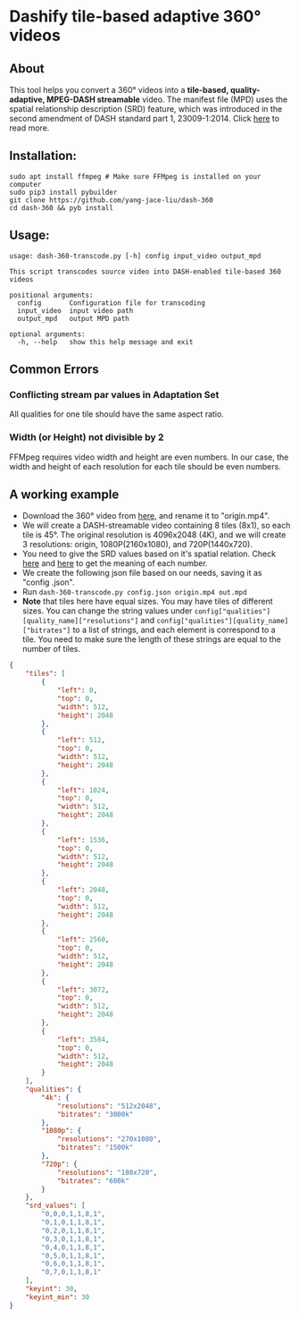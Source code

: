 # Dashify tile-based adaptive 360° videos

## About

This tool helps you convert a 360° videos into a **tile-based, quality-adaptive,
MPEG-DASH streamable** video. The manifest file (MPD) uses the spatial
relationship description (SRD) feature, which was introduced in the second
amendment of DASH standard part 1, 23009-1:2014.
Click [here](https://dl.acm.org/doi/10.1145/2910017.2910606) to read more.

## Installation:

```shell
sudo apt install ffmpeg # Make sure FFMpeg is installed on your computer
sudo pip3 install pybuilder
git clone https://github.com/yang-jace-liu/dash-360
cd dash-360 && pyb install
```

## Usage: 

```
usage: dash-360-transcode.py [-h] config input_video output_mpd

This script transcodes source video into DASH-enabled tile-based 360 videos

positional arguments:
  config       Configuration file for transcoding
  input_video  input video path
  output_mpd   output MPD path

optional arguments:
  -h, --help   show this help message and exit

```

## Common Errors

### Conflicting stream par values in Adaptation Set
All qualities for one tile should have the same aspect ratio.

### Width (or Height) not divisible by 2
FFMpeg requires video width and height are even numbers. In our case, the
 width and height of each resolution for each tile should be even numbers.

## A working example

- Download the 360° video from [here](https://vimeo.com/214402865), and
  rename it to "origin.mp4".
- We will create a DASH-streamable video containing 8 tiles (8x1), so each
  tile is 45°. The original resolution is 4096x2048 (4K), and we will create 3
  resolutions: origin, 1080P(2160x1080), and 720P(1440x720).
- You need to give the SRD values based on it's spatial relation. Check
[here](https://github.com/gpac/gpac/wiki/MPEG-DASH-SRD-and-HEVC-tiling-for-VR-videos) and
[here](https://www.semanticscholar.org/paper/4-.-MPEG-DASH-SRD-%3A-DESIGN-PRINCIPLES-%2C-DEFINITIONS-Buerenplein-Mic%C3%B3/73bb96a1d8415f675857704ce77739a4fd46f992) to get the
  meaning of each number.
- We create the following json file based on our needs, saving it as "config
  .json".
- Run `dash-360-transcode.py config.json origin.mp4 out.mpd`
- **Note** that tiles here have equal sizes. You may have tiles of different
  sizes. You can change the string values under
  `config["qualities"][quality_name]["resolutions"]` and
  `config["qualities"][quality_name]["bitrates"]` to a list of strings, and
   each element is correspond to a tile. You need to make sure the length of
   these strings are equal to the number of tiles.
```json
{
    "tiles": [
        {
            "left": 0,
            "top": 0,
            "width": 512,
            "height": 2048
        },
        {
            "left": 512,
            "top": 0,
            "width": 512,
            "height": 2048
        },
        {
            "left": 1024,
            "top": 0,
            "width": 512,
            "height": 2048
        },
        {
            "left": 1536,
            "top": 0,
            "width": 512,
            "height": 2048
        },
        {
            "left": 2048,
            "top": 0,
            "width": 512,
            "height": 2048
        },
        {
            "left": 2560,
            "top": 0,
            "width": 512,
            "height": 2048
        },
        {
            "left": 3072,
            "top": 0,
            "width": 512,
            "height": 2048
        },
        {
            "left": 3584,
            "top": 0,
            "width": 512,
            "height": 2048
        }
    ],
    "qualities": {
        "4k": {
            "resolutions": "512x2048",
            "bitrates": "3000k"
        },
        "1080p": {
            "resolutions": "270x1080",
            "bitrates": "1500k"
        },
        "720p": {
            "resolutions": "180x720",
            "bitrates": "600k"
        }
    },
    "srd_values": [
        "0,0,0,1,1,8,1",
        "0,1,0,1,1,8,1",
        "0,2,0,1,1,8,1",
        "0,3,0,1,1,8,1",
        "0,4,0,1,1,8,1",
        "0,5,0,1,1,8,1",
        "0,6,0,1,1,8,1",
        "0,7,0,1,1,8,1"
    ],
    "keyint": 30,
    "keyint_min": 30
}
```
